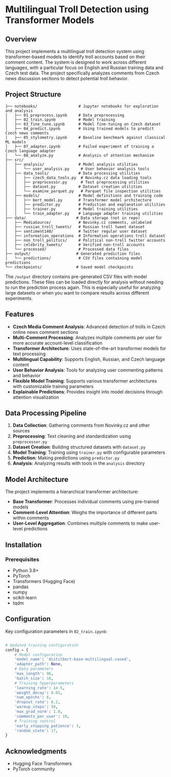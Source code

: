 # Multilingual Troll Detection using Transformer Models

## Overview
This project implements a multilingual troll detection system using transformer-based models to identify troll accounts based on their comment content. The system is designed to work across different languages, with a particular focus on English and Russian training data and Czech test data. The project specifically analyzes comments from Czech news discussion sections to detect potential troll behavior.

## Project Structure
```
├── notebooks/                  # Jupyter notebooks for exploration and analysis
│   ├── 01_preprocess.ipynb     # Data preprocessing
│   ├── 02_train.ipynb          # Model training
│   ├── 03_fine_tune.ipynb      # Model fine-tuning on Czech dataset
│   ├── 04_predict.ipynb        # Using trained models to predict Czech news comments
│   ├── 05_stylometry.ipynb     # Baseline benchmark against classical ML models
│   ├── 07_adapter.ipynb        # Failed experiment of training a Czech language adapter
│   └── 08_analyze.py           # Analysis of attention mechanism
├── src/  
│   ├── analysis/               # Model analysis utilities
│   │   └── user_analysis.py     # User behavior analysis tools
│   ├── data_tools/             # Data processing utilities
│   │   ├── czech_data_tools.py  # Novinky.cz data loading tools
│   │   ├── preprocessor.py      # Text preprocessing utilities
│   │   ├── dataset.py          # Dataset creation utilities
│   │   └── examine_parquet.py   # Parquet file inspection utilities
│   ├── models/                 # Model definitions and training code
│   │   ├── bert_model.py       # Transformer model architecture
│   │   ├── predictor.py        # Prediction and explanation utilities
│   │   ├── trainer.py          # Model training utilities
│   │   └── train_adapter.py    # Language adapter training utilities
├── data/                      # Data storage (not in repo)
│   ├── MediaSource/            # Novinky.cz comments, unlabeled
│   ├── russian_troll_tweets/   # Russian troll tweet dataset
│   ├── sentiment140/           # Twitter regular user dataset
│   ├── information_operations  # Information operations troll dataset
│   ├── non_troll_politics/     # Political non-troll twitter accounts
│   ├── celebrity_tweets/       # Verified non-troll accounts
│   └── processed/              # Processed data files
├── output/                    # Generated prediction files
│   └── predictions/            # CSV files containing model predictions
└── checkpoints/               # Saved model checkpoints
```

The `/output` directory contains pre-generated CSV files with model predictions. These files can be loaded directly for analysis without needing to run the prediction process again. This is especially useful for analyzing large datasets or when you want to compare results across different experiments.

## Features
- **Czech Media Comment Analysis**: Advanced detection of trolls in Czech online news comment sections
- **Multi-Comment Processing**: Analyzes multiple comments per user for more accurate account-level classification
- **Transformer Architecture**: Uses state-of-the-art transformer models for text processing
- **Multilingual Capability**: Supports English, Russian, and Czech language content
- **User Behavior Analysis**: Tools for analyzing user commenting patterns and behavior
- **Flexible Model Training**: Supports various transformer architectures with customizable training parameters
- **Explainable Predictions**: Provides insight into model decisions through attention visualization

## Data Processing Pipeline
1. **Data Collection**: Gathering comments from Novinky.cz and other sources
2. **Preprocessing**: Text cleaning and standardization using `preprocessor.py`
3. **Dataset Creation**: Building structured datasets with `dataset.py`
4. **Model Training**: Training using `trainer.py` with configurable parameters
5. **Prediction**: Making predictions using `predictor.py`
6. **Analysis**: Analyzing results with tools in the `analysis` directory

## Model Architecture
The project implements a hierarchical transformer architecture:
- **Base Transformer**: Processes individual comments using pre-trained models
- **Comment-Level Attention**: Weighs the importance of different parts within comments
- **User-Level Aggregation**: Combines multiple comments to make user-level predictions

## Installation
### Prerequisites
- Python 3.8+
- PyTorch
- Transformers (Hugging Face)
- pandas
- numpy
- scikit-learn
- tqdm

## Configuration
Key configuration parameters in `02_train.ipynb`:
```python

# Updated training configuration
config = {
    # Model configuration
    'model_name': 'distilbert-base-multilingual-cased',
    'adapter_path': None,
    # Data parameters
    'max_length': 96,
    'batch_size': 16,
    # Training hyperparameters
    'learning_rate': 1e-5,
    'weight_decay': 0.01,
    'num_epochs': 6,
    'dropout_rate': 0.2,
    'warmup_steps': 50,
    'max_grad_norm': 1.0,
    'comments_per_user': 10,
    # Training control
    'early_stopping_patience': 3,
    'random_state': 17,
}
```

## Acknowledgments
- Hugging Face Transformers
- PyTorch community
